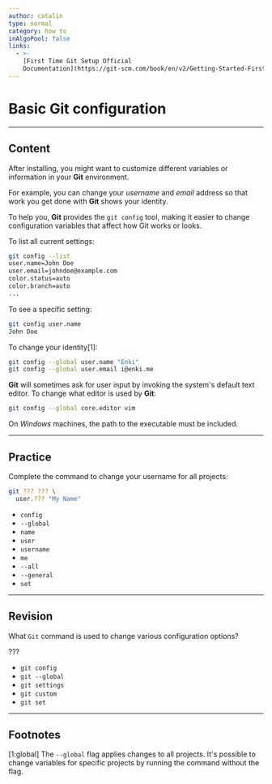 ```yaml
---
author: catalin
type: normal
category: how to
inAlgoPool: false
links:
  - >-
    [First Time Git Setup Official
    Documentation](https://git-scm.com/book/en/v2/Getting-Started-First-Time-Git-Setup){website}
---
```


# Basic Git configuration


---

## Content

After installing, you might want to customize different variables or information in your **Git** environment.

For example, you can change your *username* and *email* address so that work you get done with **Git** shows your identity.

To help you, **Git** provides the `git config` tool, making it easier to change configuration variables that affect how Git works or looks.

To list all current settings:

```bash
git config --list
user.name=John Doe
user.email=johndoe@example.com
color.status=auto
color.branch=auto
...
```

To see a specific setting:

```bash
git config user.name
John Doe

```

To change your identity[1]:

```bash
git config --global user.name "Enki"
git config --global user.email i@enki.me

```

**Git** will sometimes ask for user input by invoking the system's default text editor. To change what editor is used by **Git**:

```bash
git config --global core.editor vim
```

On *Windows* machines, the path to the executable must be included.


---

## Practice

Complete the command to change your username for all projects:

```bash
git ??? ??? \
  user.??? "My Name"
```

* `config`
* `--global`
* `name`
* `user`
* `username`
* `me`
* `--all`
* `--general`
* `set`


---

## Revision

What `Git` command is used to change various configuration options?

???

* `git config`
* `git --global`
* `git settings`
* `git custom`
* `git set`


---

## Footnotes

[1:global]
The `--global` flag applies changes to all projects. It's possible to change variables for specific projects by running the command without the flag.
